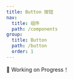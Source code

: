```yaml
---
title: Button 按钮
nav:
  title: 组件
  path: /components
group:
  title: Button
  path: /button
  order: 1
---
```


<Alert type="warning">
  🚧 Working on Progress！
</Alert>
